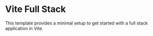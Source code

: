 # Vite Full Stack

This template provides a minimal setup to get started with a full stack application in Vite.
